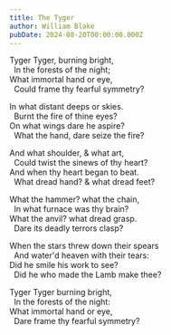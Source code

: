 ```yaml
---
title: The Tyger
author: William Blake
pubDate: 2024-08-20T00:00:00.000Z
---
```


Tyger Tyger, burning bright,  
&nbsp;&nbsp;In the forests of the night;  
What immortal hand or eye,  
&nbsp;&nbsp;Could frame thy fearful symmetry?  

In what distant deeps or skies.  
&nbsp;&nbsp;Burnt the fire of thine eyes?  
On what wings dare he aspire?  
&nbsp;&nbsp;What the hand, dare seize the fire?  

And what shoulder, & what art,  
&nbsp;&nbsp;Could twist the sinews of thy heart?  
And when thy heart began to beat.  
&nbsp;&nbsp;What dread hand? & what dread feet?  

What the hammer? what the chain,  
&nbsp;&nbsp;In what furnace was thy brain?  
What the anvil? what dread grasp.  
&nbsp;&nbsp;Dare its deadly terrors clasp?  

When the stars threw down their spears  
&nbsp;&nbsp;And water'd heaven with their tears:  
Did he smile his work to see?  
&nbsp;&nbsp;Did he who made the Lamb make thee?  

Tyger Tyger burning bright,  
&nbsp;&nbsp;In the forests of the night:  
What immortal hand or eye,  
&nbsp;&nbsp;Dare frame thy fearful symmetry?  
